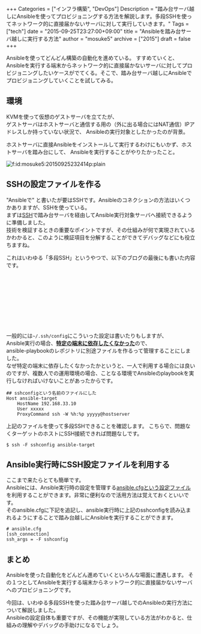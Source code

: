 +++
Categories = ["インフラ構築", "DevOps"]
Description = "踏み台サーバ越しにAnsibleを使ってプロビジョニングする方法を解説します。多段SSHを使ってネットワーク的に直接届かないサーバに対して実行していきます。"
Tags = ["tech"]
date = "2015-09-25T23:27:00+09:00"
title = "Ansibleを踏み台サーバ越しに実行する方法"
author = "mosuke5"
archive = ["2015"]
draft = false
+++

<body>
Ansibleを使ってどんどん構築の自動化を進めている。  
すすめていくと、Ansibleを実行する端末からネットワーク的に直接届かないサーバに対してプロビジョニングしたいケースがでてくる。そこで、踏み台サーバ越しにAnsibleでプロビジョニングしていくことを試してみる。
<!--more-->

<h2>環境</h2>
<p>KVMを使って仮想のゲストサーバを立てたが、<br>
ゲストサーバはホストサーバと通信する用の（外に出る場合にはNAT通信）IPアドレスしか持っていない状況で、
Ansibleの実行対象としたかったのが背景。</p>

<p>ホストサーバに直接Ansibleをインストールして実行するわけにもいかず、ホストサーバを踏み台にして、
Ansibleを実行することがやりたかったこと。</p>

<p><span itemscope itemtype="http://schema.org/Photograph"><img src="https://cdn-ak.f.st-hatena.com/images/fotolife/m/mosuke5/20150925/20150925232414.png" alt="f:id:mosuke5:20150925232414p:plain" title="f:id:mosuke5:20150925232414p:plain" class="hatena-fotolife" itemprop="image"></span></p>

<h2>SSHの設定ファイルを作る</h2>

<p>"Ansibleで" と書いたが要はSSHです。Ansibleのコネクションの方法はいくつかありますが、SSHを使っている。<br>
まずは<a class="keyword" href="http://d.hatena.ne.jp/keyword/SSH">SSH</a>で踏み台サーバを経由してAnsible実行対象サーバへ接続できるように準備しました。<br>
技術を検証するときの重要なポイントですが、その仕組みが何で実現されているかわかると、このように検証項目を分解することができてデバッグなどにも役立ちますね。

これはいわゆる「多段SSH」というやつで、以下のブログの最後にも書いた内容です。</p>

<div class="iframely-embed"><div class="iframely-responsive" style="height: 140px; padding-bottom: 0;"><a href="https://blog.mosuke.tech/entry/2014/12/31/170545/" data-iframely-url="//cdn.iframe.ly/xIrhnaM"></a></div></div><script async src="//cdn.iframe.ly/embed.js" charset="utf-8"></script>

<p>一般的には<code>~/.ssh/config</code>にこういった設定は書いたりもしますが、<br>
Ansible実行の場合、<b><u>特定の端末に依存したくなかった</u></b>ので、<br>
ansible-playbookのレポジトリに別途ファイルを作るって管理することにしました。<br>
なぜ特定の端末に依存したくなかったかというと、一人で利用する場合には良いのですが、複数人での運用環境の場合、ことなる環境でAnsibleのplaybookを実行しなければいけないことがあったからです。</p>

```
## sshconfigという名前のファイルにした
Host ansible-target
    HostName 192.168.33.10
    User xxxxx
    ProxyCommand ssh -W %h:%p yyyyy@hostserver 
```

<p>上記のファイルを使って多段SSHできることを確認します。
こちらで、問題なくターゲットのホストにSSH接続できれば問題なしです。</p>

```
$ ssh -F sshconfig ansible-target
```


<h2>Ansible実行時にSSH設定ファイルを利用する</h2>
<p>ここまで来たらとても簡単です。<br>
Ansibleには、Ansible実行時の設定を管理する<a href="https://docs.ansible.com/ansible/latest/installation_guide/intro_configuration.html" target="_blank">ansible.cfgという設定ファイル</a>を利用することができます。非常に便利なので活用方法は覚えておくといいです。<br>
そのansible.cfgに下記を追記し、ansible実行時に上記のsshconfigを読み込まれるようにすることで踏み台越しにAnsibleを実行することができます。</p>

```
# ansible.cfg
[ssh_connection]
ssh_args = -F sshconfig 
```

<h2>まとめ</h2>
Ansibleを使った自動化をどんどん進めていくといろんな場面に遭遇します。
その１つとしてAnsibleを実行する端末からネットワーク的に直接届かないサーバへのプロビジョニングです。

今回は、いわゆる多段SSHを使った踏み台サーバ越しでのAnsibleの実行方法について解説しました。  
Ansibleの設定自体も重要ですが、その機能が実現している方法がわかると、仕組みの理解やデバッグの手助けになるでしょう。

</body>
